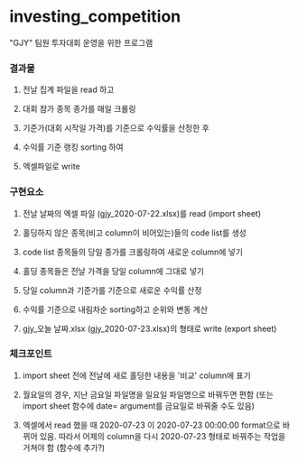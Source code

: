 # investing_competition

"GJY" 팀원 투자대회 운영을 위한 프로그램

### 결과물

1. 전날 집계 파일을 read 하고

2. 대회 참가 종목 종가를 매일 크롤링

3. 기준가(대회 시작일 가격)를 기준으로 수익률을 산정한 후

4. 수익률 기준 랭킹 sorting 하여

5. 엑셀파일로 write


### 구현요소

1. 전날 날짜의 엑셀 파일 (gjy_2020-07-22.xlsx)를 read (import sheet)

2. 홀딩하지 않은 종목(비고 column이 비어있는)들의 code list를 생성

3. code list 종목들의 당일 종가를 크롤링하여 새로운 column에 넣기

4. 홀딩 종목들은 전날 가격을 당일 column에 그대로 넣기

5. 당일 column과 기준가를 기준으로 새로운 수익률 산정

6. 수익률 기준으로 내림차순 sorting하고 순위와 변동 계산

7. gjy_오늘 날짜.xlsx (gjy_2020-07-23.xlsx)의 형태로 write (export sheet)

### 체크포인트

1. import sheet 전에 전날에 새로 홀딩한 내용을 '비교' column에 표기

2. 월요일의 경우, 지난 금요일 파일명을 일요일 파일명으로 바꿔두면 편함 (또는 import sheet 함수에 date= argument를 금요일로 바꿔줄 수도 있음)

3. 엑셀에서 read 했을 때 2020-07-23 이 2020-07-23 00:00:00 format으로 바뀌어 있음. 따라서 어제의 column을 다시 2020-07-23 형태로 바꿔주는 작업을 거쳐야 함 (함수에 추가?)
